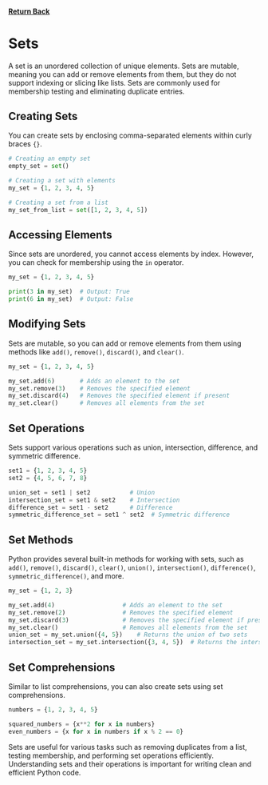 #### [Return Back](../python_for_testers.md)

# Sets

A set is an unordered collection of unique elements. Sets are mutable, meaning you can add or remove elements from them, but they do not support indexing or slicing like lists. Sets are commonly used for membership testing and eliminating duplicate entries.

## Creating Sets

You can create sets by enclosing comma-separated elements within curly braces `{}`.

```python
# Creating an empty set
empty_set = set()

# Creating a set with elements
my_set = {1, 2, 3, 4, 5}

# Creating a set from a list
my_set_from_list = set([1, 2, 3, 4, 5])
```

## Accessing Elements

Since sets are unordered, you cannot access elements by index. However, you can check for membership using the `in` operator.

```python
my_set = {1, 2, 3, 4, 5}

print(3 in my_set)  # Output: True
print(6 in my_set)  # Output: False
```

## Modifying Sets

Sets are mutable, so you can add or remove elements from them using methods like `add()`, `remove()`, `discard()`, and `clear()`.

```python
my_set = {1, 2, 3, 4, 5}

my_set.add(6)       # Adds an element to the set
my_set.remove(3)    # Removes the specified element
my_set.discard(4)   # Removes the specified element if present
my_set.clear()      # Removes all elements from the set
```

## Set Operations

Sets support various operations such as union, intersection, difference, and symmetric difference.

```python
set1 = {1, 2, 3, 4, 5}
set2 = {4, 5, 6, 7, 8}

union_set = set1 | set2           # Union
intersection_set = set1 & set2    # Intersection
difference_set = set1 - set2      # Difference
symmetric_difference_set = set1 ^ set2  # Symmetric difference
```

## Set Methods

Python provides several built-in methods for working with sets, such as `add()`, `remove()`, `discard()`, `clear()`, `union()`, `intersection()`, `difference()`, `symmetric_difference()`, and more.

```python
my_set = {1, 2, 3}

my_set.add(4)                   # Adds an element to the set
my_set.remove(2)                # Removes the specified element
my_set.discard(3)               # Removes the specified element if present
my_set.clear()                  # Removes all elements from the set
union_set = my_set.union({4, 5})    # Returns the union of two sets
intersection_set = my_set.intersection({3, 4, 5})  # Returns the intersection of two sets
```

## Set Comprehensions

Similar to list comprehensions, you can also create sets using set comprehensions.

```python
numbers = {1, 2, 3, 4, 5}

squared_numbers = {x**2 for x in numbers}
even_numbers = {x for x in numbers if x % 2 == 0}
```

Sets are useful for various tasks such as removing duplicates from a list, testing membership, and performing set operations efficiently. Understanding sets and their operations is important for writing clean and efficient Python code.
